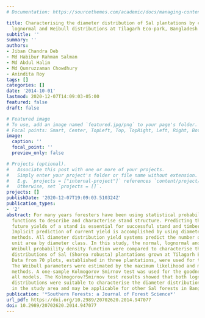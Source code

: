 ```yaml
---
# Documentation: https://sourcethemes.com/academic/docs/managing-content/

title: Characterising the diameter distribution of Sal plantations by comparing normal,
  lognormal and Weibull distributions at Tilagarh Eco-park, Bangladesh
subtitle: ''
summary: ''
authors:
- Jiban Chandra Deb
- Md Habibur Rahman Salman
- Md Abdul Halim
- Md Qumruzzaman Chowdhury
- Anindita Roy
tags: []
categories: []
date: '2014-10-01'
lastmod: 2020-12-07T14:09:03-05:00
featured: false
draft: false

# Featured image
# To use, add an image named `featured.jpg/png` to your page's folder.
# Focal points: Smart, Center, TopLeft, Top, TopRight, Left, Right, BottomLeft, Bottom, BottomRight.
image:
  caption: ''
  focal_point: ''
  preview_only: false

# Projects (optional).
#   Associate this post with one or more of your projects.
#   Simply enter your project's folder or file name without extension.
#   E.g. `projects = ["internal-project"]` references `content/project/deep-learning/index.md`.
#   Otherwise, set `projects = []`.
projects: []
publishDate: '2020-12-07T19:09:03.510324Z'
publication_types:
- '2'
abstract: For many years foresters have been using statistical probability density
  functions to describe and characterise stand structure. Predicting the current and
  future yields of a stand is essential for successful stand and timber management.
  Implicit prediction of current yield is accomplished by using diameter distribution
  methods. All diameter distribution yield systems predict the number of trees per
  unit area by diameter class. In this study, the normal, lognormal and the three-parameter
  Weibull probability density function were compared to characterise the diameter
  distributions of Sal (Shorea robusta) plantations grown at Tilagarh Eco-park, Bangladesh.
  Data from 70 plots, established in three plantations, were used for this study.
  The Weibull parameters were estimated by the maximum likelihood and moments estimator
  methods. A one-sample Kolmogorov Smirnov test was used for the goodness of fit for
  all models. The Kolmogorov?Smirnov test results showed that both lognormal and Weibull
  distributions were suitable to characterise the diameter distributions of Sal plantations
  in the study area and may be applicable for other Sal forests in Bangladesh.
publication: '*Southern Forests: a Journal of Forest Science*'
url_pdf: https://doi.org/10.2989/20702620.2014.947077
doi: 10.2989/20702620.2014.947077
---
```

